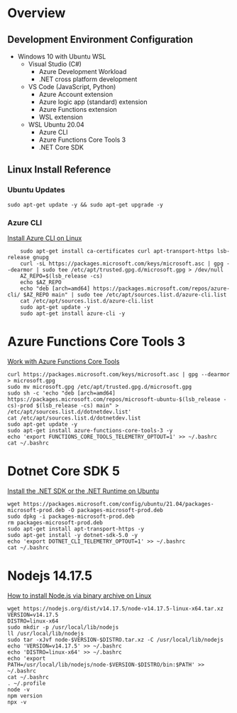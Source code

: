 # Overview

## Development Environment Configuration

- Windows 10 with Ubuntu WSL
    - Visual Studio (C#)
        - Azure Development Workload
        - .NET cross platform development
    - VS Code (JavaScript, Python)
        - Azure Account extension
        - Azure logic app (standard) extension
        - Azure Functions extension
        - WSL extension
    - WSL Ubuntu 20.04
        - Azure CLI
        - Azure Functions Core Tools 3
        - .NET Core SDK

## Linux Install Reference

### Ubuntu Updates

    sudo apt-get update -y && sudo apt-get upgrade -y

### Azure CLI

[Install Azure CLI on Linux](https://docs.microsoft.com/en-us/cli/azure/install-azure-cli-linux)

        sudo apt-get install ca-certificates curl apt-transport-https lsb-release gnupg
        curl -sL https://packages.microsoft.com/keys/microsoft.asc | gpg --dearmor | sudo tee /etc/apt/trusted.gpg.d/microsoft.gpg > /dev/null
        AZ_REPO=$(lsb_release -cs)
        echo $AZ_REPO
        echo "deb [arch=amd64] https://packages.microsoft.com/repos/azure-cli/ $AZ_REPO main" | sudo tee /etc/apt/sources.list.d/azure-cli.list
        cat /etc/apt/sources.list.d/azure-cli.list
        sudo apt-get update -y
        sudo apt-get install azure-cli -y

# Azure Functions Core Tools 3

[Work with Azure Functions Core Tools](https://docs.microsoft.com/en-us/azure/azure-functions/functions-run-local)

    curl https://packages.microsoft.com/keys/microsoft.asc | gpg --dearmor > microsoft.gpg
    sudo mv microsoft.gpg /etc/apt/trusted.gpg.d/microsoft.gpg
    sudo sh -c 'echo "deb [arch=amd64] https://packages.microsoft.com/repos/microsoft-ubuntu-$(lsb_release -cs)-prod $(lsb_release -cs) main" > /etc/apt/sources.list.d/dotnetdev.list'
    cat /etc/apt/sources.list.d/dotnetdev.list
    sudo apt-get update -y
    sudo apt-get install azure-functions-core-tools-3 -y
    echo 'export FUNCTIONS_CORE_TOOLS_TELEMETRY_OPTOUT=1' >> ~/.bashrc
    cat ~/.bashrc

# Dotnet Core SDK 5

[Install the .NET SDK or the .NET Runtime on Ubuntu](https://docs.microsoft.com/en-us/dotnet/core/install/linux-ubuntu)

    wget https://packages.microsoft.com/config/ubuntu/21.04/packages-microsoft-prod.deb -O packages-microsoft-prod.deb
    sudo dpkg -i packages-microsoft-prod.deb
    rm packages-microsoft-prod.deb
    sudo apt-get install apt-transport-https -y
    sudo apt-get install -y dotnet-sdk-5.0 -y
    echo 'export DOTNET_CLI_TELEMETRY_OPTOUT=1' >> ~/.bashrc
    cat ~/.bashrc

# Nodejs 14.17.5

[How to install Node.js via binary archive on Linux](https://github.com/nodejs/help/wiki/Installation)

    wget https://nodejs.org/dist/v14.17.5/node-v14.17.5-linux-x64.tar.xz
    VERSION=v14.17.5
    DISTRO=linux-x64
    sudo mkdir -p /usr/local/lib/nodejs
    ll /usr/local/lib/nodejs
    sudo tar -xJvf node-$VERSION-$DISTRO.tar.xz -C /usr/local/lib/nodejs
    echo 'VERSION=v14.17.5' >> ~/.bashrc
    echo 'DISTRO=linux-x64' >> ~/.bashrc
    echo 'export PATH=/usr/local/lib/nodejs/node-$VERSION-$DISTRO/bin:$PATH' >> ~/.bashrc
    cat ~/.bashrc
    . ~/.profile
    node -v
    npm version
    npx -v

